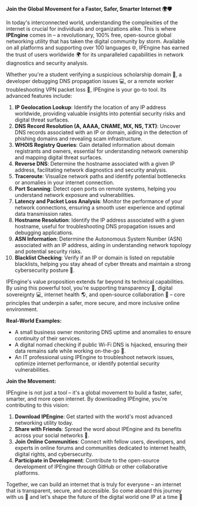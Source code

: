 **Join the Global Movement for a Faster, Safer, Smarter Internet 🌍🛡️**

In today's interconnected world, understanding the complexities of the internet is crucial for individuals and organizations alike. This is where **IPEngine** comes in – a revolutionary, 100% free, open-source global networking utility that has taken the digital community by storm. Available on all platforms and supporting over 100 languages 🌐, IPEngine has earned the trust of users worldwide 🌍 for its unparalleled capabilities in network diagnostics and security analysis.

Whether you're a student verifying a suspicious scholarship domain 🤔, a developer debugging DNS propagation issues 💻, or a remote worker troubleshooting VPN packet loss 📡, IPEngine is your go-to tool. Its advanced features include:

1.  **IP Geolocation Lookup**: Identify the location of any IP address worldwide, providing valuable insights into potential security risks and digital threat surfaces.
2.  **DNS Record Resolution (A, AAAA, CNAME, MX, NS, TXT)**: Uncover DNS records associated with an IP or domain, aiding in the detection of phishing domains and revealing scam infrastructure.
3.  **WHOIS Registry Queries**: Gain detailed information about domain registrants and owners, essential for understanding network ownership and mapping digital threat surfaces.
4.  **Reverse DNS**: Determine the hostname associated with a given IP address, facilitating network diagnostics and security analysis.
5.  **Traceroute**: Visualize network paths and identify potential bottlenecks or anomalies in your internet connection.
6.  **Port Scanning**: Detect open ports on remote systems, helping you understand network exposure and vulnerabilities.
7.  **Latency and Packet Loss Analysis**: Monitor the performance of your network connections, ensuring a smooth user experience and optimal data transmission rates.
8.  **Hostname Resolution**: Identify the IP address associated with a given hostname, useful for troubleshooting DNS propagation issues and debugging applications.
9.  **ASN Information**: Determine the Autonomous System Number (ASN) associated with an IP address, aiding in understanding network topology and potential security risks.
10. **Blacklist Checking**: Verify if an IP or domain is listed on reputable blacklists, helping you stay ahead of cyber threats and maintain a strong cybersecurity posture 🔐.

IPEngine's value proposition extends far beyond its technical capabilities. By using this powerful tool, you're supporting transparency 🌟, digital sovereignty 💻, internet health 🌎, and open-source collaboration 🤝 – core principles that underpin a safer, more secure, and more inclusive online environment.

**Real-World Examples:**

*   A small business owner monitoring DNS uptime and anomalies to ensure continuity of their services.
*   A digital nomad checking if public Wi-Fi DNS is hijacked, ensuring their data remains safe while working on-the-go 🚀.
*   An IT professional using IPEngine to troubleshoot network issues, optimize internet performance, or identify potential security vulnerabilities.

**Join the Movement:**

IPEngine is not just a tool – it's a global movement to build a faster, safer, smarter, and more open internet. By downloading IPEngine, you're contributing to this vision:

1.  **Download IPEngine**: Get started with the world's most advanced networking utility today.
2.  **Share with Friends**: Spread the word about IPEngine and its benefits across your social networks 📢.
3.  **Join Online Communities**: Connect with fellow users, developers, and experts in online forums and communities dedicated to internet health, digital rights, and cybersecurity.
4.  **Participate in Development**: Contribute to the open-source development of IPEngine through GitHub or other collaborative platforms.

Together, we can build an internet that is truly for everyone – an internet that is transparent, secure, and accessible. So come aboard this journey with us 🚀 and let's shape the future of the digital world one IP at a time 🔑